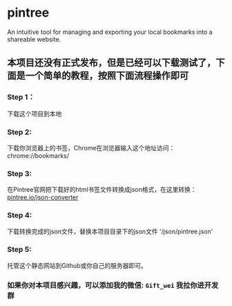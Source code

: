 # pintree
An intuitive tool for managing and exporting your local bookmarks into a shareable website. 
[](/assets/wechat_group.png)

## 本项目还没有正式发布，但是已经可以下载测试了，下面是一个简单的教程，按照下面流程操作即可
### Step 1：
下载这个项目到本地
### Step 2: 
下载你浏览器上的书签，Chrome在浏览器输入这个地址访问：chrome://bookmarks/
### Step 3: 
在Pintree官网把下载好的html书签文件转换成json格式，在这里转换：[pintree.io/json-converter](https://pintree.io/json-converter.html)
### Step 4: 
下载转换完成的json文件，替换本项目目录下的json文件 '/json/pintree.json'
### Step 5:
托管这个静态网站到Github或你自己的服务器即可。

### 如果你对本项目感兴趣，可以添加我的微信: ```Gift_wei``` 我拉你进开发群
